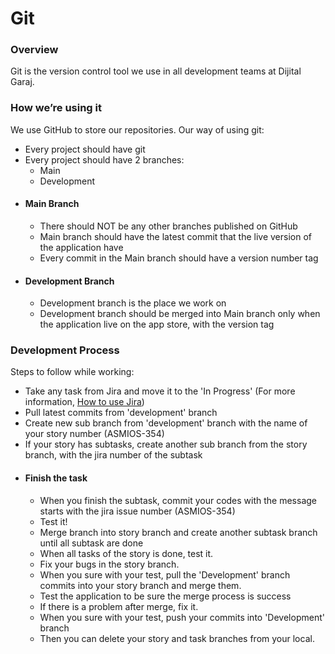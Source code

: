 # Git
### Overview
Git is the version control tool we use in all development teams at Dijital Garaj.

### How we’re using it
We use GitHub to store our repositories. Our way of using git:

  * Every project should have git
  * Every project should have 2 branches:
    * Main
    * Development
  * #### Main Branch
    * There should NOT be any other branches published on GitHub
    * Main branch should have the latest commit that the live version of the application have
    * Every commit in the Main branch should have a version number tag
  * #### Development Branch
    * Development branch is the place we work on
    * Development branch should be merged into Main branch only when the application live on the app store, with the version tag

### Development Process
Steps to follow while working:

  * Take any task from Jira and move it to the 'In Progress' (For more information, [How to use Jira](JIRA.md))
  * Pull latest commits from 'development' branch
  * Create new sub branch from 'development' branch with the name of your story number (ASMIOS-354)
  * If your story has subtasks, create another sub branch from the story branch, with the jira number of the subtask
  * #### Finish the task
    * When you finish the subtask, commit your codes with the message starts with the jira issue number (ASMIOS-354)
    * Test it!
    * Merge branch into story branch and create another subtask branch until all subtask are done
    * When all tasks of the story is done, test it.
    * Fix your bugs in the story branch. 
    * When you sure with your test, pull the 'Development' branch commits into your story branch and merge them. 
    * Test the application to be sure the merge process is success
    * If there is a problem after merge, fix it. 
    * When you sure with your test, push your commits into 'Development' branch
    * Then you can delete your story and task branches from your local. 